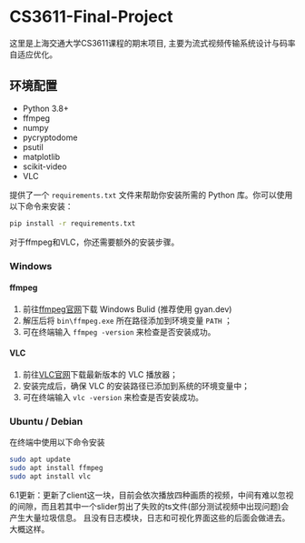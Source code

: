 # CS3611-Final-Project

这里是上海交通大学CS3611课程的期末项目, 主要为流式视频传输系统设计与码率自适应优化。

## 环境配置

- Python 3.8+
- ffmpeg
- numpy
- pycryptodome 
- psutil
- matplotlib
- scikit-video
- VLC

提供了一个 `requirements.txt` 文件来帮助你安装所需的 Python 库。你可以使用以下命令来安装：

```bash
pip install -r requirements.txt
```

对于ffmpeg和VLC，你还需要额外的安装步骤。

### Windows

#### ffmpeg

1. 前往[ffmpeg官网](https://ffmpeg.org/download.html)下载 Windows Bulid (推荐使用 gyan.dev)
2. 解压后将 `bin\ffmpeg.exe` 所在路径添加到环境变量 `PATH` ；
3. 可在终端输入 `ffmpeg -version` 来检查是否安装成功。

#### VLC
1. 前往[VLC官网](https://www.videolan.org/vlc/)下载最新版本的 VLC 播放器；
2. 安装完成后，确保 VLC 的安装路径已添加到系统的环境变量中；
3. 可在终端输入 `vlc -version` 来检查是否安装成功。

### Ubuntu / Debian

在终端中使用以下命令安装

```bash
sudo apt update 
sudo apt install ffmpeg
sudo apt install vlc
```

6.1更新：更新了client这一块，目前会依次播放四种画质的视频，中间有难以忽视的间隙，而且若其中一个slider剪出了失败的ts文件(部分测试视频中出现问题)会产生大量垃圾信息。
且没有日志模块，日志和可视化界面这些的后面会做进去。大概这样。

